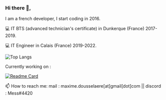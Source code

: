 ### Hi there 👋,

I am a french developer, I start coding in 2016.

💻 IT BTS (advanced technician's certificate) in Dunkerque (France) 2017-2019. 

💻 IT Engineer in Calais (France) 2019-2022. 

![Top Langs](https://github-readme-stats.vercel.app/api/top-langs/?username=maximedousselaere&theme=cobalt)

Currently working on : 

[![Readme Card](https://github-readme-stats.vercel.app/api/pin/?username=maximedousselaere&repo=word-game)](https://github.com/anuraghazra/github-readme-stats)


📫 How to reach me: mail : maxime.dousselaere[at]gmail[dot]com || discord : Mess#4420



